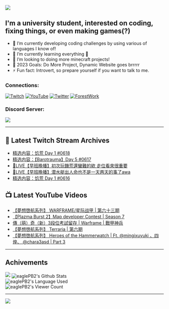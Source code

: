 <!--### Hello people, I'm EaglePB2 - The one who building something for fun 👋
Thank you for standby for this profile.   
The purpose of this profile is coming soon.   
You may come back later, as you wish if this readme.md is updated.   -->

<a href="https://github.com/lightda104530"><img src="https://readme-typing-svg.herokuapp.com/?duration=7000&width=600&lines=Hello+people,+I%27m+EaglePB2.;The+one+who+builds+something+for+fun+%F0%9F%91%8B;Thank+you+for+standby+for+this+profile.;The+purpose+of+this+profile+is+coming+soon.;You+may+come+back+later.;As+you+wish+if+this+readme.md+is+updated.;"></a>


## I'm a university student, interested on coding, fixing things, or even making games(?)
- 🔭 I’m currently developing coding challenges by using various of languages I know of!
- 🌱 I’m currently learning everything 🤣
- 💬 I’m looking to doing more minecraft projects!
- 🥅 2023 Goals: Do More Project, Dynamic Website goes brrrrr
- ⚡ Fun fact: Introvert, so prepare yourself if you want to talk to me.

### Connections:

[![Twitch](https://img.shields.io/badge/Twitch-9347FF?style=flat-square&logo=twitch&logoColor=white)](https://www.twitch.tv/eaglepb2)
[![YouTube](https://img.shields.io/badge/YouTube-%23FF0000.svg?style=flat-square&logo=YouTube&logoColor=white)](https://www.youtube.com/eaglepb2)
[![Twitter](https://img.shields.io/badge/Twitter-%231DA1F2.svg?style=flat-square&logo=Twitter&logoColor=white)](https://twitter.com/eaglepb2)
[![ForestWork](https://img.shields.io/badge/Forestwork_Website-415549?style=flat-square&logo=homeadvisor&logoColor=white)](https://forestwork.team)

### Discord Server:

[![](https://invidget.switchblade.xyz/qKrub9b?theme=dark&language=ch)](https://discord.gg/qKrub9b)

---

## 👾 Latest Twitch Stream Archives
<!-- TWITCH:START -->
- [精选内容：饥荒 Day 1 #0618](https://www.twitch.tv/videos/1916499638)
- [精选内容：【Barotrauma】Day 5 #0617](https://www.twitch.tv/videos/1916499295)
- [🔴LIVE【早班晚播】初次玩饑荒還蠻難的欸 走位看來很重要](https://www.twitch.tv/videos/1915990072)
- [🔴LIVE【早班晚播】潜水艇出人命也不是一天两天的事了awa](https://www.twitch.tv/videos/1915848109)
- [精选内容：饥荒 Day 1 #0616](https://www.twitch.tv/videos/1915834820)
<!-- TWITCH:END -->



## 📺 Latest YouTube Videos
<!-- YOUTUBE:START -->
- [【夢想啓航系列】 WARFRAME/星际战甲 | 第六十三期](https://www.youtube.com/watch?v=Tb92P_6rOBQ)
- [【Plazma Burst 2】Map developer Contest | Season 7](https://www.youtube.com/watch?v=lK4vqcGE-oQ)
- [傳（萌）奇（新）3段位考試留存 | Warframe | 戰甲神兵](https://www.youtube.com/watch?v=io9EU2-pOf4)
- [【夢想啓航系列】 Terraria | 第六期](https://www.youtube.com/watch?v=bhZj-7qd5FU)
- [【夢想啓航系列】 Heroes of the Hammerwatch | Ft.   @mingixuyuki 、四煌、 @chara3asd   | Part 3](https://www.youtube.com/watch?v=1Xt0QifBhO4)
<!-- YOUTUBE:END -->

---

## Achivements
[![](https://github-profile-trophy.vercel.app/?username=eaglepb2&theme=monokai&no-bg=true&&title=Repositories,Issues,Commit,MultiLanguage)](https://github.com/anuraghazra/github-readme-stats)
<img align="center" alt="eaglePB2's Github Stats" src="https://github-readme-stats.vercel.app/api?username=eaglePB2&show_icons=true&hide_border=true&theme=merko" />
<br>
<img align="center" alt="eaglePB2's Language Used" src="https://github-readme-stats.vercel.app/api/top-langs/?username=eaglePB2&show_icons=true&hide_border=true&theme=merko&layout=compact&langs_count=8" />
<br>
<img align="center" alt="eaglePB2's Viewer Count" src="https://visitcount.itsvg.in/api?id=eaglepb2&label=Profile%20Views&color=3&icon=5&pretty=true" />

<hr>

<!-- RANDOMQUOTE:START -->
![](https://quotes-github-readme.vercel.app/api?type=horizontal&theme=merko)
<!-- RANDOMQUOTE:END -->


<!--
       _____   _   _   _____       _____   _   _   ____   
      |_   _| | | | | |  ___|     |  ___| | \ | | |  _  \  
        | |   | |_| | | |___      | |___  |  \| | | | | | 
        | |   |  _  | |  ___|     |  ___| |     | | | | | 
        | |   | | | | | |___      | |___  | |\  | | |_| | 
        |_|   |_| |_| |_____|     |_____| |_| \_| |____ / 
      
-->

